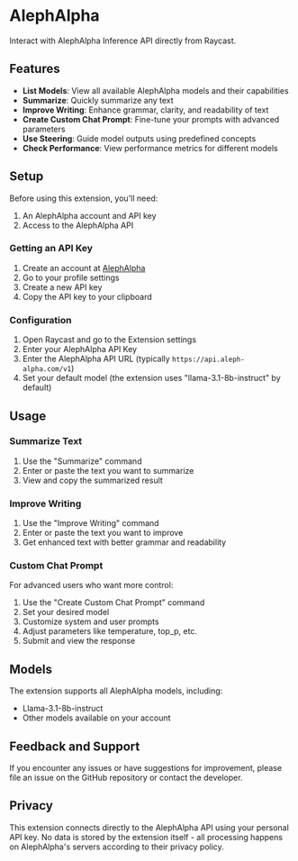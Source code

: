 # AlephAlpha

Interact with AlephAlpha Inference API directly from Raycast.

## Features

- **List Models**: View all available AlephAlpha models and their capabilities
- **Summarize**: Quickly summarize any text
- **Improve Writing**: Enhance grammar, clarity, and readability of text
- **Create Custom Chat Prompt**: Fine-tune your prompts with advanced parameters
- **Use Steering**: Guide model outputs using predefined concepts
- **Check Performance**: View performance metrics for different models

## Setup

Before using this extension, you'll need:

1. An AlephAlpha account and API key
2. Access to the AlephAlpha API

### Getting an API Key

1. Create an account at [AlephAlpha](https://app.aleph-alpha.com/)
2. Go to your profile settings
3. Create a new API key
4. Copy the API key to your clipboard

### Configuration

1. Open Raycast and go to the Extension settings
2. Enter your AlephAlpha API Key
3. Enter the AlephAlpha API URL (typically `https://api.aleph-alpha.com/v1`)
4. Set your default model (the extension uses "llama-3.1-8b-instruct" by default)

## Usage

### Summarize Text

1. Use the "Summarize" command
2. Enter or paste the text you want to summarize
3. View and copy the summarized result

### Improve Writing

1. Use the "Improve Writing" command
2. Enter or paste the text you want to improve
3. Get enhanced text with better grammar and readability

### Custom Chat Prompt

For advanced users who want more control:

1. Use the "Create Custom Chat Prompt" command
2. Set your desired model
3. Customize system and user prompts
4. Adjust parameters like temperature, top_p, etc.
5. Submit and view the response

## Models

The extension supports all AlephAlpha models, including:
- Llama-3.1-8b-instruct
- Other models available on your account

## Feedback and Support

If you encounter any issues or have suggestions for improvement, please file an issue on the GitHub repository or contact the developer.

## Privacy

This extension connects directly to the AlephAlpha API using your personal API key. No data is stored by the extension itself - all processing happens on AlephAlpha's servers according to their privacy policy.